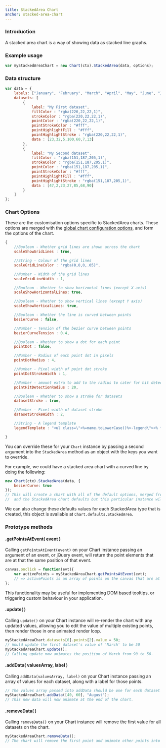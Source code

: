 ```yaml
---
title: StackedArea Chart
anchor: stacked-area-chart
---
```


### Introduction
A stacked area chart is a way of showing data as stacked line graphs.

<div class="canvas-holder">
	<canvas width="250" height="125"></canvas>
</div>

### Example usage
```javascript
var myStackedAreaChart = new Chart(ctx).StackedArea(data, options);
```

### Data structure

```javascript
var data = {
	labels: ["January", "February", "March", "April", "May", "June", "July"],
	datasets: [
		{
			label: "My First dataset",
			fillColor : "rgba(220,22,22,1)",
			strokeColor : "rgba(220,22,22,1)",
			pointColor : "rgba(220,22,22,1)",
			pointStrokeColor : "#fff",
			pointHighlightFill : "#fff",
			pointHighlightStroke : "rgba(220,22,22,1)",
			data : [23,32,5,100,60,7,13]
		},
		{
			label: "My Second dataset",
			fillColor : "rgba(151,187,205,1)",
			strokeColor : "rgba(151,187,205,1)",
			pointColor : "rgba(151,187,205,1)",
			pointStrokeColor : "#fff",
			pointHighlightFill : "#fff",
			pointHighlightStroke : "rgba(151,187,205,1)",
			data : [47,2,23,27,85,68,90]
		}
	]
};
```

### Chart Options

These are the customisation options specific to StackedArea charts. These options are merged with the [global chart configuration options](#getting-started-global-chart-configuration), and form the options of the chart.

```javascript
{
	//Boolean - Whether grid lines are shown across the chart
	scaleShowGridLines : true,

	//String - Colour of the grid lines
	scaleGridLineColor : "rgba(0,0,0,.05)",

	//Number - Width of the grid lines
	scaleGridLineWidth : 1,

	//Boolean - Whether to show horizontal lines (except X axis)
	scaleShowHorizontalLines: true,

	//Boolean - Whether to show vertical lines (except Y axis)
	scaleShowVerticalLines: true,

	//Boolean - Whether the line is curved between points
	bezierCurve : false,

	//Number - Tension of the bezier curve between points
	bezierCurveTension : 0.4,

	//Boolean - Whether to show a dot for each point
	pointDot : false,

	//Number - Radius of each point dot in pixels
	pointDotRadius : 4,

	//Number - Pixel width of point dot stroke
	pointDotStrokeWidth : 1,

	//Number - amount extra to add to the radius to cater for hit detection outside the drawn point
	pointHitDetectionRadius : 20,

	//Boolean - Whether to show a stroke for datasets
	datasetStroke : true,

	//Number - Pixel width of dataset stroke
	datasetStrokeWidth : 2,

	//String - A legend template
	legendTemplate : "<ul class=\"<%=name.toLowerCase()%>-legend\"><% for (var i=0; i<datasets.length; i++){%><li><span style=\"background-color:<%=datasets[i].strokeColor%>\"></span><%if(datasets[i].label){%><%=datasets[i].label%><%}%></li><%}%></ul>"

}
```

You can override these for your `Chart` instance by passing a second argument into the `StackedArea` method as an object with the keys you want to override.

For example, we could have a stacked area chart with a curved line by doing the following:

```javascript
new Chart(ctx).StackedArea(data, {
	bezierCurve: true
});
// This will create a chart with all of the default options, merged from the global config,
//  and the StackedArea chart defaults but this particular instance will have `bezierCurve` set to true.
```

We can also change these defaults values for each StackedArea type that is created, this object is available at `Chart.defaults.StackedArea`.

### Prototype methods

#### .getPointsAtEvent( event )

Calling `getPointsAtEvent(event)` on your Chart instance passing an argument of an event, or jQuery event, will return the point elements that are at that the same position of that event.

```javascript
canvas.onclick = function(evt){
	var activePoints = myStackedAreaChart.getPointsAtEvent(evt);
	// => activePoints is an array of points on the canvas that are at the same position as the click event.
};
```

This functionality may be useful for implementing DOM based tooltips, or triggering custom behaviour in your application.

#### .update( )

Calling `update()` on your Chart instance will re-render the chart with any updated values, allowing you to edit the value of multiple existing points, then render those in one animated render loop.

```javascript
myStackedAreaChart.datasets[0].points[2].value = 50;
// Would update the first dataset's value of 'March' to be 50
myStackedAreaChart.update();
// Calling update now animates the position of March from 90 to 50.
```

#### .addData( valuesArray, label )

Calling `addData(valuesArray, label)` on your Chart instance passing an array of values for each dataset, along with a label for those points.

```javascript
// The values array passed into addData should be one for each dataset in the chart
myStackedAreaChart.addData([40, 60], "August");
// This new data will now animate at the end of the chart.
```

#### .removeData( )

Calling `removeData()` on your Chart instance will remove the first value for all datasets on the chart.

```javascript
myStackedAreaChart.removeData();
// The chart will remove the first point and animate other points into place
```